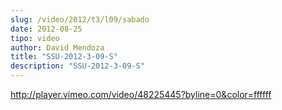 ```yaml
---
slug: /video/2012/t3/l09/sabado
date: 2012-08-25
tipo: video
author: David Mendoza
title: "SSU-2012-3-09-S"
description: "SSU-2012-3-09-S"
---
```


http://player.vimeo.com/video/48225445?byline=0&color=ffffff
